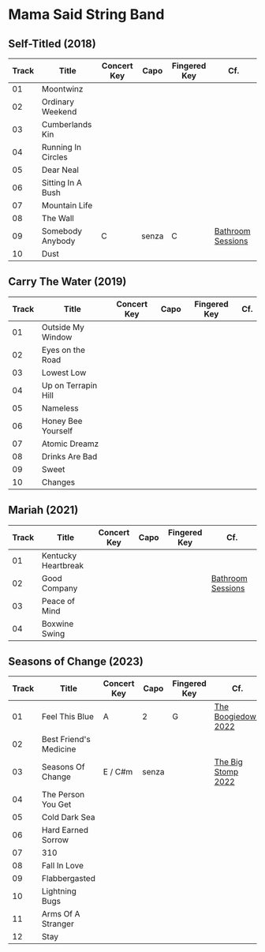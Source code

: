 # Mama Said String Band
## Self-Titled (2018)
| Track | Title | Concert Key | Capo | Fingered Key | Cf. |
| --- | --- | --- | --- | --- | --- |
| 01 | Moontwinz | | | | |
| 02 | Ordinary Weekend | | | | |
| 03 | Cumberlands Kin | | | | |
| 04 | Running In Circles | | | | |
| 05 | Dear Neal | | | | |
| 06 | Sitting In A Bush | | | | |
| 07 | Mountain Life | | | | |
| 08 | The Wall | | | | |
| 09 | Somebody Anybody | C | senza | C | [Bathroom Sessions](https://www.youtube.com/watch?v=X5FVCec5Jc8) |
| 10 | Dust | | | | |

## Carry The Water (2019)
| Track | Title | Concert Key | Capo | Fingered Key | Cf. |
| --- | --- | --- | --- | --- | --- |
| 01 | Outside My Window |  |  |  |  |
| 02 | Eyes on the Road |  |  |  |  |
| 03 | Lowest Low |  |  |  |  |
| 04 | Up on Terrapin Hill |  |  |  |  |
| 05 | Nameless |  |  |  |  |
| 06 | Honey Bee Yourself |  |  |  |  |
| 07 | Atomic Dreamz |  |  |  |  |
| 08 | Drinks Are Bad |  |  |  |  |
| 09 | Sweet |  |  |  |  |
| 10 | Changes |  |  |  |  |

## Mariah (2021)
| Track | Title | Concert Key | Capo | Fingered Key | Cf. |
| --- | --- | --- | --- | --- | --- |
| 01 | Kentucky Heartbreak |  |  |  |  |
| 02 | Good Company |  |  |  | [Bathroom Sessions](https://www.youtube.com/watch?v=nG1v1APGR0Y) |
| 03 | Peace of Mind |  |  |  |  |
| 04 | Boxwine Swing |  |  |  |  |

## Seasons of Change (2023)
| Track | Title | Concert Key | Capo | Fingered Key | Cf. |
| --- | --- | --- | --- | --- | --- |
| 01 | Feel This Blue | A | 2 | G | [The Boogiedown 2022](https://www.youtube.com/watch?v=BOQ7bYgzM24) |
| 02 | Best Friend's Medicine |  |  |  |  |
| 03 | Seasons Of Change | E / C#m | senza |  | [The Big Stomp 2022](https://www.youtube.com/watch?v=NGMYoMtF3q0&t=155s) |
| 04 | The Person You Get |  |  |  |  |
| 05 | Cold Dark Sea |  |  |  |  |
| 06 | Hard Earned Sorrow |  |  |  |  |
| 07 | 310 |  |  |  |  |
| 08 | Fall In Love |  |  |  |  |
| 09 | Flabbergasted |  |  |  |  |
| 10 | Lightning Bugs |  |  |  |  |
| 11 | Arms Of A Stranger |  |  |  |  |
| 12 | Stay |  |  |  |  |


